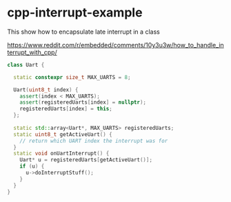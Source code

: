 # cpp-interrupt-example
This show how to encapsulate late interrupt in a class

https://www.reddit.com/r/embedded/comments/10y3u3w/how_to_handle_interrupt_with_cpp/
```cpp
class Uart {

  static constexpr size_t MAX_UARTS = 8;

  Uart(uint8_t index) {
    assert(index < MAX_UARTS);
    assert(registeredUarts[index] = nullptr);
    registeredUarts[index] = this;
  };
    
  static std::array<Uart*, MAX_UARTS> registeredUarts;
  static uint8_t getActiveUart() {
    // return which UART index the interrupt was for
  }
  static void onUartInterrupt() {
    Uart* u = registeredUarts[getActiveUart()];
    if (u) {
      u->doInterruptStuff();
    }
  }
}
```
